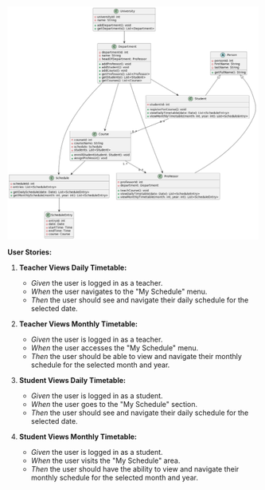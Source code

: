 ![UML діаграма](diagram.png)

**User Stories:**

1. **Teacher Views Daily Timetable:**
    - *Given* the user is logged in as a teacher.
    - *When* the user navigates to the "My Schedule" menu.
    - *Then* the user should see and navigate their daily schedule for the selected date.

2. **Teacher Views Monthly Timetable:**
    - *Given* the user is logged in as a teacher.
    - *When* the user accesses the "My Schedule" menu.
    - *Then* the user should be able to view and navigate their monthly schedule for the selected month and year.

3. **Student Views Daily Timetable:**
    - *Given* the user is logged in as a student.
    - *When* the user goes to the "My Schedule" section.
    - *Then* the user should see and navigate their daily schedule for the selected date.

4. **Student Views Monthly Timetable:**
    - *Given* the user is logged in as a student.
    - *When* the user visits the "My Schedule" area.
    - *Then* the user should have the ability to view and navigate their monthly schedule for the selected month and year.

